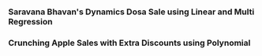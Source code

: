 ### Saravana Bhavan's Dynamics Dosa Sale using Linear and Multi Regression
### Crunching Apple Sales with Extra Discounts using Polynomial

